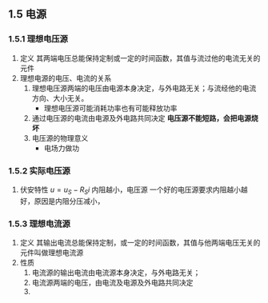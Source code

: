 ## 1.5 电源
### 1.5.1 理想电压源
1. 定义
	其两端电压总能保持定制或一定的时间函数，其值与流过他的电流无关的元件
2. 理想电源的电压、电流的关系
	1. 理想电压源两端的电压由电源本身决定，与外电路无关；与流经他的电流方向、大小无关。
		- 理想电压源可能消耗功率也有可能释放功率
	2. 通过电压源的电流由电源及外电路共同决定
	__电压源不能短路，会把电源烧坏__
	3. 电压源的物理意义
		- 电场力做功
### 1.5.2 实际电压源
1. 伏安特性
$u=u_S-R_Si$
内阻越小，电压源
一个好的电压源要求内阻越小越好，原因是内阻分压减小，
### 1.5.3 理想电流源
1. 定义
其输出电流总能保持定制，或一定的时间函数，其值与他两端电压无关的元件叫做理想电流源
2. 性质
	1. 电流源的输出电流由电流源本身决定，与外电路无关；
	2. 电流源两端的电压，由电流及电源及外电路共同决定
	3. 